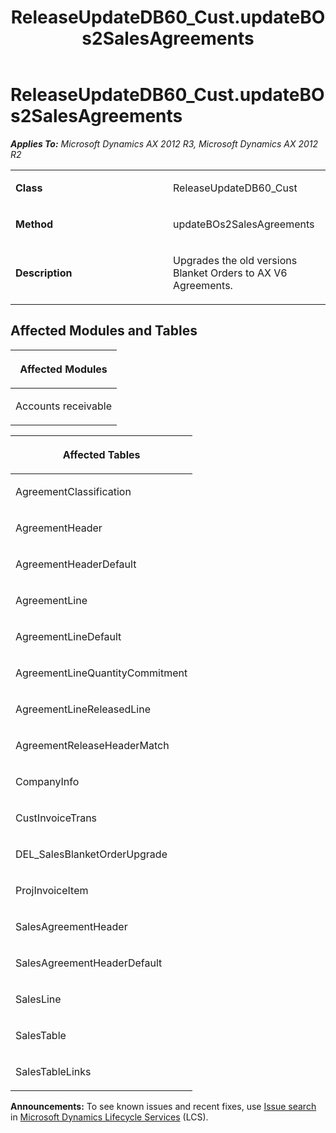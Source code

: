 ﻿---
title: ReleaseUpdateDB60_Cust.updateBOs2SalesAgreements
TOCTitle: ReleaseUpdateDB60_Cust.updateBOs2SalesAgreements
ms:assetid: 9ccc443e-a4b5-6449-8284-5eb971057587
ms:mtpsurl: https://msdn.microsoft.com/en-us/library/JJ686348(v=AX.60)
ms:contentKeyID: 49710050
ms.date: 05/18/2015
mtps_version: v=AX.60
---

# ReleaseUpdateDB60\_Cust.updateBOs2SalesAgreements 


_**Applies To:** Microsoft Dynamics AX 2012 R3, Microsoft Dynamics AX 2012 R2_

<table>
<colgroup>
<col style="width: 50%" />
<col style="width: 50%" />
</colgroup>
<tbody>
<tr class="odd">
<td><p><strong>Class</strong></p></td>
<td><p>ReleaseUpdateDB60_Cust</p></td>
</tr>
<tr class="even">
<td><p><strong>Method</strong></p></td>
<td><p>updateBOs2SalesAgreements</p></td>
</tr>
<tr class="odd">
<td><p><strong>Description</strong></p></td>
<td><p>Upgrades the old versions Blanket Orders to AX V6 Agreements.</p></td>
</tr>
</tbody>
</table>


## Affected Modules and Tables

<table>
<colgroup>
<col style="width: 100%" />
</colgroup>
<thead>
<tr class="header">
<th><p>Affected Modules</p></th>
</tr>
</thead>
<tbody>
<tr class="odd">
<td><p>Accounts receivable</p></td>
</tr>
</tbody>
</table>


<table>
<colgroup>
<col style="width: 100%" />
</colgroup>
<thead>
<tr class="header">
<th><p>Affected Tables</p></th>
</tr>
</thead>
<tbody>
<tr class="odd">
<td><p>AgreementClassification</p></td>
</tr>
<tr class="even">
<td><p>AgreementHeader</p></td>
</tr>
<tr class="odd">
<td><p>AgreementHeaderDefault</p></td>
</tr>
<tr class="even">
<td><p>AgreementLine</p></td>
</tr>
<tr class="odd">
<td><p>AgreementLineDefault</p></td>
</tr>
<tr class="even">
<td><p>AgreementLineQuantityCommitment</p></td>
</tr>
<tr class="odd">
<td><p>AgreementLineReleasedLine</p></td>
</tr>
<tr class="even">
<td><p>AgreementReleaseHeaderMatch</p></td>
</tr>
<tr class="odd">
<td><p>CompanyInfo</p></td>
</tr>
<tr class="even">
<td><p>CustInvoiceTrans</p></td>
</tr>
<tr class="odd">
<td><p>DEL_SalesBlanketOrderUpgrade</p></td>
</tr>
<tr class="even">
<td><p>ProjInvoiceItem</p></td>
</tr>
<tr class="odd">
<td><p>SalesAgreementHeader</p></td>
</tr>
<tr class="even">
<td><p>SalesAgreementHeaderDefault</p></td>
</tr>
<tr class="odd">
<td><p>SalesLine</p></td>
</tr>
<tr class="even">
<td><p>SalesTable</p></td>
</tr>
<tr class="odd">
<td><p>SalesTableLinks</p></td>
</tr>
</tbody>
</table>

  
**Announcements:** To see known issues and recent fixes, use [Issue search](http://go.microsoft.com/fwlink/?linkid=389258) in [Microsoft Dynamics Lifecycle Services](http://go.microsoft.com/fwlink/?linkid=306505) (LCS).

